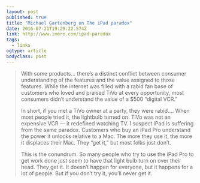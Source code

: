 ```yaml
---
layout: post 
published: true 
title: "Michael Gartenberg on The iPad paradox" 
date: 2016-07-21T19:29:22.574Z 
link: http://www.imore.com/ipad-paradox 
tags:
  - links
ogtype: article 
bodyclass: post 
---
```


> With some products… there’s a distinct conflict between consumer understanding of the features and the value assigned to those features. While the internet was filled with a rabid fan base of customers who loved and praised TiVo at every opportunity, most consumers didn’t understand the value of a $500 “digital VCR.”
> 
> In short, if you met a TiVo owner at a party, they were rabid…. When most people tried it, the lightbulb turned on. TiVo was not an expensive VCR — it redefined watching TV. I suspect iPad is suffering from the same paradox. Customers who buy an iPad Pro understand the power it unlocks relative to a Mac. The more they use it, the more it displaces their Mac. They “get it,” but most folks just don’t.
> 
> This is the conundrum. So many people who try to use the iPad Pro to get work done just seem to have that light bulb turn on over their head. They get it. It doesn’t happen for everyone, but it happens for a lot of people. But if you don’t try it, you’ll never get it.
